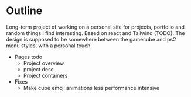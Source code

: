 # Outline
Long-term project of working on a personal site for projects, portfolio and random things I find interesting. Based on react and Tailwind (TODO). The design is supposed to be somewhere between the gamecube and ps2 menu styles, with a personal touch.
- Pages todo
    - Project overview
    - project desc
    - Project containers
- Fixes
    - Make cube emoji animations less performance intensive
